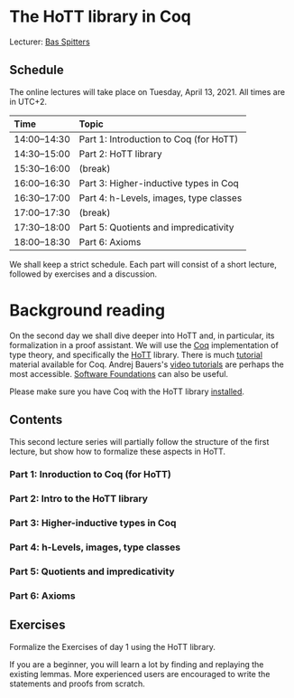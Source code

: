 # The HoTT library in Coq

Lecturer: [Bas Spitters](https://www.cs.au.dk/~spitters/)

## Schedule

The online lectures will take place on Tuesday, April 13, 2021.
All times are in UTC+2.

| Time        | Topic                                      |
|:------------|:-------------------------------------------|
| 14:00–14:30 | Part 1: Introduction to Coq (for HoTT)     |
| 14:30–15:00 | Part 2: HoTT library                       |
| 15:30–16:00 | (break)                                    |
| 16:00–16:30 | Part 3: Higher-inductive types in Coq      |
| 16:30–17:00 | Part 4: h-Levels, images, type classes     |
| 17:00–17:30 | (break)                                    |
| 17:30–18:00 | Part 5: Quotients and impredicativity      |
| 18:00–18:30 | Part 6: Axioms                             |

We shall keep a strict schedule. Each part will consist of a short lecture, followed by exercises and a discussion.

# Background reading
On the second day we shall dive deeper into HoTT and, in particular, its formalization in a proof assistant.
We will use the [Coq](coq.inria.fr/) implementation of type theory, and specifically the [HoTT](https://github.com/HoTT/HoTT) library.
There is much [tutorial](https://coq.inria.fr/documentation) material available for Coq.
Andrej Bauers's [video tutorials](http://math.andrej.com/2011/02/22/video-tutorials-for-the-coq-proof-assistant/) 
are perhaps the most accessible. [Software Foundations](https://softwarefoundations.cis.upenn.edu/lf-current/) can also be useful.

Please make sure you have Coq with the HoTT library [installed](https://github.com/HoTT/EPIT-2020/blob/main/Coq-Playground/README.md).

## Contents

This second lecture series will partially follow the structure of the first lecture, 
but show how to formalize these aspects in HoTT.

### Part 1: Inroduction to Coq (for HoTT)
### Part 2: Intro to the HoTT library
### Part 3: Higher-inductive types in Coq
### Part 4: h-Levels, images, type classes
###	Part 5: Quotients and impredicativity
###	Part 6: Axioms

## Exercises
Formalize the Exercises of day 1 using the HoTT library.

If you are a beginner, you will learn a lot by finding and replaying the existing lemmas.
More experienced users are encouraged to write the statements and proofs from scratch.
